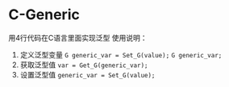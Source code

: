 # C-Generic
用4行代码在C语言里面实现泛型
使用说明：
1. 定义泛型变量
   `G generic_var = Set_G(value);`
   `G generic_var;`
2. 获取泛型值 `var = Get_G(generic_var);`
3. 设置泛型值 `generic_var = Set_G(value);`
